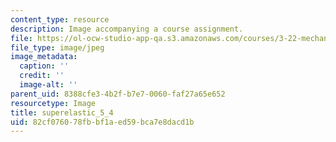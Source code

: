 ```yaml
---
content_type: resource
description: Image accompanying a course assignment.
file: https://ol-ocw-studio-app-qa.s3.amazonaws.com/courses/3-22-mechanical-behavior-of-materials-spring-2008/82cf076078fbbf1aed59bca7e8dacd1b_superelastic_5_4.jpg
file_type: image/jpeg
image_metadata:
  caption: ''
  credit: ''
  image-alt: ''
parent_uid: 8388cfe3-4b2f-b7e7-0060-faf27a65e652
resourcetype: Image
title: superelastic_5_4
uid: 82cf0760-78fb-bf1a-ed59-bca7e8dacd1b
---
```

